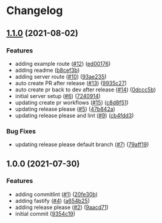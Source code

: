 # Changelog

## [1.1.0](https://www.github.com/lancemccluskey/release-please-example/compare/v1.0.0...v1.1.0) (2021-08-02)


### Features

* adding example route ([#12](https://www.github.com/lancemccluskey/release-please-example/issues/12)) ([ed00176](https://www.github.com/lancemccluskey/release-please-example/commit/ed001760390d862a7b02096f130fa40e8fd9191a))
* adding readme ([b8cef3b](https://www.github.com/lancemccluskey/release-please-example/commit/b8cef3b1822c7826577a8e192c191d5b5f435846))
* adding server route ([#10](https://www.github.com/lancemccluskey/release-please-example/issues/10)) ([93ae235](https://www.github.com/lancemccluskey/release-please-example/commit/93ae235e26e5ffb0c9f3351888e550986e4333ac))
* auto create PR after release ([#13](https://www.github.com/lancemccluskey/release-please-example/issues/13)) ([9935c27](https://www.github.com/lancemccluskey/release-please-example/commit/9935c2793c58a648cdc7092bd09af7be5eefa1f9))
* auto create pr back to dev after release ([#14](https://www.github.com/lancemccluskey/release-please-example/issues/14)) ([0dccc5b](https://www.github.com/lancemccluskey/release-please-example/commit/0dccc5b9ab15e90c413a5c466724b1ceedb08478))
* initial server setup ([#6](https://www.github.com/lancemccluskey/release-please-example/issues/6)) ([7240914](https://www.github.com/lancemccluskey/release-please-example/commit/72409143fbc4cd67fdbdb8cab50b2386ae7712fa))
* updating create pr workflows ([#15](https://www.github.com/lancemccluskey/release-please-example/issues/15)) ([c8d8f51](https://www.github.com/lancemccluskey/release-please-example/commit/c8d8f519dfae8f4993db2a5543443adf8f4b75c4))
* updating release please ([#5](https://www.github.com/lancemccluskey/release-please-example/issues/5)) ([47b842a](https://www.github.com/lancemccluskey/release-please-example/commit/47b842a866cf5d24c51caf54497831197c28f3c7))
* updating release please and lint ([#9](https://www.github.com/lancemccluskey/release-please-example/issues/9)) ([cb4fdd3](https://www.github.com/lancemccluskey/release-please-example/commit/cb4fdd33d898e5c942ea455809d5fd10cf79e68d))


### Bug Fixes

* updating release please default branch ([#7](https://www.github.com/lancemccluskey/release-please-example/issues/7)) ([79aff19](https://www.github.com/lancemccluskey/release-please-example/commit/79aff192dc84ce8155c0820e058164513212bac0))

## 1.0.0 (2021-07-30)


### Features

* adding commitlint ([#1](https://www.github.com/lancemccluskey/release-please-example/issues/1)) ([20fe30b](https://www.github.com/lancemccluskey/release-please-example/commit/20fe30bc9960751e0b15ca02f411645ab8f83a2e))
* adding fastify ([#4](https://www.github.com/lancemccluskey/release-please-example/issues/4)) ([a654b25](https://www.github.com/lancemccluskey/release-please-example/commit/a654b25c9860e8073f172d07a506c9dc209088b3))
* adding release please ([#2](https://www.github.com/lancemccluskey/release-please-example/issues/2)) ([9aacd71](https://www.github.com/lancemccluskey/release-please-example/commit/9aacd7152da99e4e5fae1b2ae51442e67f97d08e))
* initial commit ([9354c19](https://www.github.com/lancemccluskey/release-please-example/commit/9354c194f92651edb92bc2de381b0ce7b47590cd))

